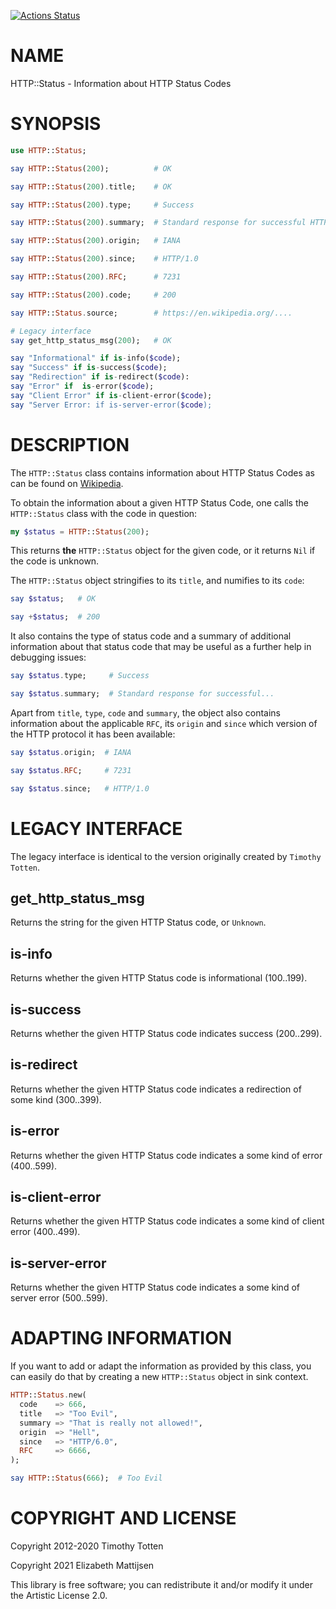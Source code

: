 [![Actions Status](https://github.com/lizmat/HTTP-Status/workflows/test/badge.svg)](https://github.com/lizmat/HTTP-Status/actions)

NAME
====

HTTP::Status - Information about HTTP Status Codes

SYNOPSIS
========

```raku
use HTTP::Status;

say HTTP::Status(200);          # OK

say HTTP::Status(200).title;    # OK

say HTTP::Status(200).type;     # Success

say HTTP::Status(200).summary;  # Standard response for successful HTTP...

say HTTP::Status(200).origin;   # IANA

say HTTP::Status(200).since;    # HTTP/1.0

say HTTP::Status(200).RFC;      # 7231

say HTTP::Status(200).code;     # 200

say HTTP::Status.source;        # https://en.wikipedia.org/....

# Legacy interface
say get_http_status_msg(200);   # OK

say "Informational" if is-info($code);
say "Success" if is-success($code);
say "Redirection" if is-redirect($code):
say "Error" if  is-error($code);
say "Client Error" if is-client-error($code);
say "Server Error: if is-server-error($code);
```

DESCRIPTION
===========

The `HTTP::Status` class contains information about HTTP Status Codes as can be found on [Wikipedia](https://en.wikipedia.org/wiki/List_of_HTTP_status_codes).

To obtain the information about a given HTTP Status Code, one calls the `HTTP::Status` class with the code in question:

```raku
my $status = HTTP::Status(200);
```

This returns **the** `HTTP::Status` object for the given code, or it returns `Nil` if the code is unknown.

The `HTTP::Status` object stringifies to its `title`, and numifies to its `code`:

```raku
say $status;   # OK

say +$status;  # 200
```

It also contains the type of status code and a summary of additional information about that status code that may be useful as a further help in debugging issues:

```raku
say $status.type;     # Success

say $status.summary;  # Standard response for successful...
```

Apart from `title`, `type`, `code` and `summary`, the object also contains information about the applicable `RFC`, its `origin` and `since` which version of the HTTP protocol it has been available:

```raku
say $status.origin;  # IANA

say $status.RFC;     # 7231

say $status.since;   # HTTP/1.0
```

LEGACY INTERFACE
================

The legacy interface is identical to the version originally created by `Timothy Totten`.

get_http_status_msg
-------------------

Returns the string for the given HTTP Status code, or `Unknown`.

is-info
-------

Returns whether the given HTTP Status code is informational (100..199).

is-success
----------

Returns whether the given HTTP Status code indicates success (200..299).

is-redirect
-----------

Returns whether the given HTTP Status code indicates a redirection of some kind (300..399).

is-error
--------

Returns whether the given HTTP Status code indicates a some kind of error (400..599).

is-client-error
---------------

Returns whether the given HTTP Status code indicates a some kind of client error (400..499).

is-server-error
---------------

Returns whether the given HTTP Status code indicates a some kind of server error (500..599).

ADAPTING INFORMATION
====================

If you want to add or adapt the information as provided by this class, you can easily do that by creating a new `HTTP::Status` object in sink context.

```raku
HTTP::Status.new(
  code    => 666,
  title   => "Too Evil",
  summary => "That is really not allowed!",
  origin  => "Hell",
  since   => "HTTP/6.0",
  RFC     => 6666,
);

say HTTP::Status(666);  # Too Evil
```

COPYRIGHT AND LICENSE
=====================

Copyright 2012-2020 Timothy Totten

Copyright 2021 Elizabeth Mattijsen

This library is free software; you can redistribute it and/or modify it under the Artistic License 2.0.

